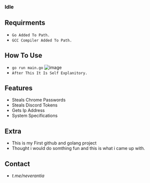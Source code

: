 ### Idle

## Requirments
- `Go Added To Path.`
- `GCC Compiler Added To Path.`


## How To Use
- `go run main.go`
![image](https://github.com/neverantia/idle/assets/142473250/94712c6e-7272-471d-9c03-7367d8579d1b)
- `After This It Is Self Explanitory.`



## Features

- Steals Chrome Passwords
- Steals Discord Tokens
- Gets Ip Address
- System Specifications


## Extra
- This is my First github and golang project
- Thought i would do somthing fun and this is what i came up with.


## Contact
- *t.me/neverantia*
